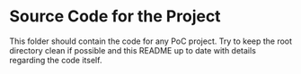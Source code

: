 # Source Code for the Project


This folder should contain the code for any PoC project. Try to keep the root directory clean if possible and this README up to date with details regarding the code itself. 

